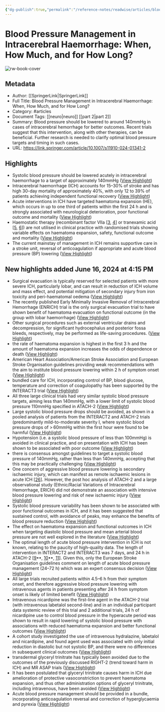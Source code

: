 ```yaml
---
{"dg-publish":true,"permalink":"/reference-notes/readwise/articles/blood-pressure-management-in-intracerebral-haemorrhage-when-how-much-and-for-how-long/"}
---
```


# Blood Pressure Management in Intracerebral Haemorrhage: When, How Much, and for How Long?

![rw-book-cover](https://media.springernature.com/full/springer-static/cover-hires/journal/11910)

## Metadata
- Author: [[SpringerLink\|SpringerLink]]
- Full Title: Blood Pressure Management in Intracerebral Haemorrhage: When, How Much, and for How Long?
- Category: #articles
- Document Tags: [[neuro\|neuro]] [[part 2\|part 2]] 
- Summary: Blood pressure should be lowered to around 140mmHg in cases of intracerebral hemorrhage for better outcomes. Recent trials suggest that this intervention, along with other therapies, can be beneficial. Further research is needed to clarify optimal blood pressure targets and timing in such cases.
- URL: https://link.springer.com/article/10.1007/s11910-024-01341-2

## Highlights
- Systolic blood pressure should be lowered acutely in intracerebral haemorrhage to a target of approximately 140mmHg ([View Highlight](https://read.readwise.io/read/01j0ftp3bs3q23vnk2zkyheh4d))
- Intracerebral haemorrhage (ICH) accounts for 15–30% of stroke and has high 30-day mortality of approximately 40%, with only 12 to 39% of patients achieving independent functional recovery ([View Highlight](https://read.readwise.io/read/01j0ftpjcn2bqfekfzxcgrsc0m))
- Acute interventions in ICH have targeted haematoma expansion (HE), which occurs in up to one third of patients within the first 24 h and is strongly associated with neurological deterioration, poor functional outcome and mortality ([View Highlight](https://read.readwise.io/read/01j0ftq5rdjmch1p7622wdmrd8))
- Haemostatic therapy (recombinant factor VIIa [[3](https://link.springer.com/article/10.1007/s11910-024-01341-2#ref-CR3), [4](https://link.springer.com/article/10.1007/s11910-024-01341-2#ref-CR4)] or tranexamic acid [[5](https://link.springer.com/article/10.1007/s11910-024-01341-2#ref-CR5), [6](https://link.springer.com/article/10.1007/s11910-024-01341-2#ref-CR6)]) are not utilised in clinical practice with randomised trials showing variable effects on haematoma expansion, safety, functional outcome and mortality ([View Highlight](https://read.readwise.io/read/01j0ftqjrqpxd0w1qs0x509bkq))
- The current mainstay of management in ICH remains supportive care in a stroke unit, reversal of anticoagulation if appropriate and acute blood pressure (BP) lowering ([View Highlight](https://read.readwise.io/read/01j0ftqvexted5ccs3w0vkjken))
## New highlights added June 16, 2024 at 4:15 PM
- Surgical evacuation is typically reserved for selected patients with more severe ICH, particularly lobar, and can result in reduction of ICH volume and mass effect, and potential mitigation of secondary injury from iron toxicity and peri-haematomal oedema ([View Highlight](https://read.readwise.io/read/01j0ftw8vxvn83jhdzk4fanhk1))
- The recently published Early Minimally Invasive Removal of Intracerebral Hemorrhage (ENRICH) trial is the only surgical evacuation trial to have shown benefit of haematoma evacuation on functional outcome (in the group with lobar haemorrhage) ([View Highlight](https://read.readwise.io/read/01j0ftxj13aqhdbjx73yypc348))
- Other surgical procedures such as external ventricular drains and decompression, for significant hydrocephalus and posterior fossa bleeds, respectively, may be performed as life-saving procedures. ([View Highlight](https://read.readwise.io/read/01j0ftxw6cxmx6nyxka0pqjkqr))
- the rate of haematoma expansion is highest in the first 3 h and the amount of haematoma expansion increases the odds of dependence or death ([View Highlight](https://read.readwise.io/read/01j0ftyry2cz1rrc9nrhw3a9av))
- American Heart Association/American Stroke Association and European Stroke Organisation guidelines providing weak recommendations with the aim to institute blood pressure lowering within 2 h of symptom onset ([View Highlight](https://read.readwise.io/read/01j0fv0vmbsyj41rcf6y6zfrp6))
- bundled care for ICH, incorporating control of BP, blood glucose, temperature and correction of coagulopathy has been supported by the INTERACT3 trial ([View Highlight](https://read.readwise.io/read/01j0fv9zab8eqbmpxvd01qvd1r))
- All three large clinical trials had very similar systolic blood pressure targets, aiming less than 140mmHg, with a lower limit of systolic blood pressure 110mmHg specified in ATACH-2 ([View Highlight](https://read.readwise.io/read/01j0fvdg12sgsy0t194sb1a656))
- Large systolic blood pressure drops should be avoided, as shown in a pooled analysis of patients from the INTERACT2 and ATACH-2 trials (predominantly mild-to-moderate severity I, where systolic blood pressure drops of > 60mmHg within the first hour were found to be harmful ([View Highlight](https://read.readwise.io/read/01j0fvgynsaemhtmj6jkafedfd))
- Hypotension (i.e. a systolic blood pressure of less than 100mmHg) is avoided in clinical practice, and on presentation with ICH has been shown to be associated with poor outcome ([View Highlight](https://read.readwise.io/read/01j0fvhwwj2csqwbdczc6mq4e4))
- there is consensus amongst guidelines to target a systolic blood pressure of 140mmHg, rather than less than 140mmHg, accepting that this may be practically challenging ([View Highlight](https://read.readwise.io/read/01j0fvk8cbbck0d21dznew07n7))
- One concern of aggressive blood pressure lowering is secondary ischaemic injury, which can manifest as remote ischaemic lesions in acute ICH [[26](https://link.springer.com/article/10.1007/s11910-024-01341-2#ref-CR26)]. However, the post hoc analysis of ATACH-2 and a large observational study (Ethnic/Racial Variations of Intracerebral Hemorrhage, ERICH) did not demonstrate an association with intensive blood pressure lowering and risk of new ischaemic injury ([View Highlight](https://read.readwise.io/read/01j0fvjtxfsn1xcq9fhw382exw))
- Systolic blood pressure variability has been shown to be associated with poor functional outcomes in ICH, and it has been suggested that sustained control, with avoidance of peaks, may enhance the benefits of blood pressure reduction ([View Highlight](https://read.readwise.io/read/01j0fvn8m4vn4ph7hkc1n5t1c0))
- The effect on haematoma expansion and functional outcomes in ICH when targeting diastolic blood pressure and mean arterial blood pressure are not well explored in the literature ([View Highlight](https://read.readwise.io/read/01j0fvpa5dd22fbwr8yy783tb3))
- The optimal length of acute blood pressure intervention in ICH is not known, relating to the paucity of high-quality data. The length of intervention in INTERACT2 and INTERACT3 was 7 days, and 24 h in ATACH-2 [[9](https://link.springer.com/article/10.1007/s11910-024-01341-2#ref-CR9)••, [10](https://link.springer.com/article/10.1007/s11910-024-01341-2#ref-CR10)••, [11](https://link.springer.com/article/10.1007/s11910-024-01341-2#ref-CR11)]. Given this, only the European Stroke Organisation guidelines comment on length of acute blood pressure management (24–72 h) which was an expert consensus decision ([View Highlight](https://read.readwise.io/read/01j0fvqrwhfpfbw6jm5ad15ab9))
- All large trials recruited patients within 4.5–6 h from their symptom onset, and therefore aggressive blood pressure lowering with intravenous agents in patients presenting after 24 h from symptom onset is likely of limited benefit ([View Highlight](https://read.readwise.io/read/01j0fvy2j5c7gcjeb4avbtehy4))
- Intravenous nicardipine was the first-line agent in the ATACH-2 trial (with intravenous labetalol second-line) and in an individual participant data systemic review of this trial and 2 additional trials, 24 h of nicardipine use to control blood pressure in the hyperacute period was shown to result in rapid lowering of systolic blood pressure with associations with reduced haematoma expansion and better functional outcomes ([View Highlight](https://read.readwise.io/read/01j0fw1nzxa51gtz2cr6yxnk56))
- A cohort study investigated the use of intravenous hydralazine, labetalol and nicardipine, and found agent used was associated with only initial reduction in diastolic but not systolic BP, and there were no differences in subsequent clinical outcomes ([View Highlight](https://read.readwise.io/read/01j0fwhjymcwnzwt2nngdwd319))
- transdermal glyceryl trinitrate has typically been avoided due to the outcomes of the previously discussed RIGHT-2 (trend toward harm in ICH) and MR ASAP trials ([View Highlight](https://read.readwise.io/read/01j0fw5m2jx29z7yzh1s2816fj))
- It has been postulated that glyceryl trinitrate causes harm in ICH due amelioration of protective vasoconstriction to prevent haematoma expansion, and thus other administration options of glyceryl trinitrate, including intravenous, have been avoided ([View Highlight](https://read.readwise.io/read/01j0fw633n9qy6719qnwvdek18))
- Acute blood pressure management should be provided in a bundle, incorporating anticoagulation reversal and correction of hyperglycaemia and pyrexia ([View Highlight](https://read.readwise.io/read/01j0fw9d6wwsqy2pfvz6er7ydd))
